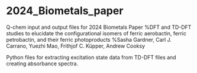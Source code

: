# 2024_Biometals_paper
Q-chem input and output files for 2024 Biometals Paper
%DFT and TD-DFT studies to elucidate the configurational isomers of ferric aerobactin, ferric petrobactin, and their ferric photoproducts
%Sasha Gardner, Carl J. Carrano, Yuezhi Mao, Frithjof C. Küpper, Andrew Cooksy

Python files for extracting excitation state data from TD-DFT files and creating absorbance spectra.
